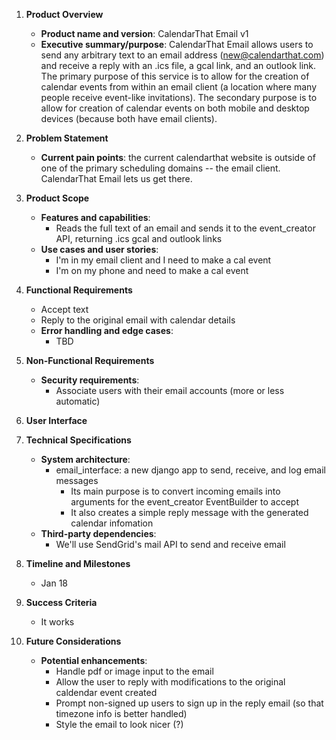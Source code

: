 1. **Product Overview**  
   - **Product name and version**: CalendarThat Email v1
   - **Executive summary/purpose**: CalendarThat Email allows users to send any arbitrary text to an email address (new@calendarthat.com) and receive a reply with an .ics file, a gcal link, and an outlook link. The primary purpose of this service is to allow for the creation of calendar events from within an email client (a location where many people receive event-like invitations). The secondary purpose is to allow for creation of calendar events on both mobile and desktop devices (because both have email clients).

2. **Problem Statement**  
   - **Current pain points**: the current calendarthat website is outside of one of the primary scheduling domains -- the email client. CalendarThat Email lets us get there.

3. **Product Scope**  
   - **Features and capabilities**: 
      - Reads the full text of an email and sends it to the event_creator API, returning .ics gcal and outlook links
   - **Use cases and user stories**:  
      - I'm in my email client and I need to make a cal event
      - I'm on my phone and need to make a cal event

4. **Functional Requirements**  
   - Accept text
   - Reply to the original email with calendar details
   - **Error handling and edge cases**:  
      - TBD

5. **Non-Functional Requirements**  
   - **Security requirements**:  
      - Associate users with their email accounts (more or less automatic)

6. **User Interface**  

7. **Technical Specifications**  
   - **System architecture**:  
      - email_interface: a new django app to send, receive, and log email messages
         - Its main purpose is to convert incoming emails into arguments for the event_creator EventBuilder to accept
         - It also creates a simple reply message with the generated calendar infomation
   - **Third-party dependencies**:  
      - We'll use SendGrid's mail API to send and receive email

8. **Timeline and Milestones**  
   - Jan 18

9. **Success Criteria**  
   - It works

10. **Future Considerations**  
    - **Potential enhancements**:
      - Handle pdf or image input to the email
      - Allow the user to reply with modifications to the original caldendar event created
      - Prompt non-signed up users to sign up in the reply email (so that timezone info is better handled)
      - Style the email to look nicer (?)